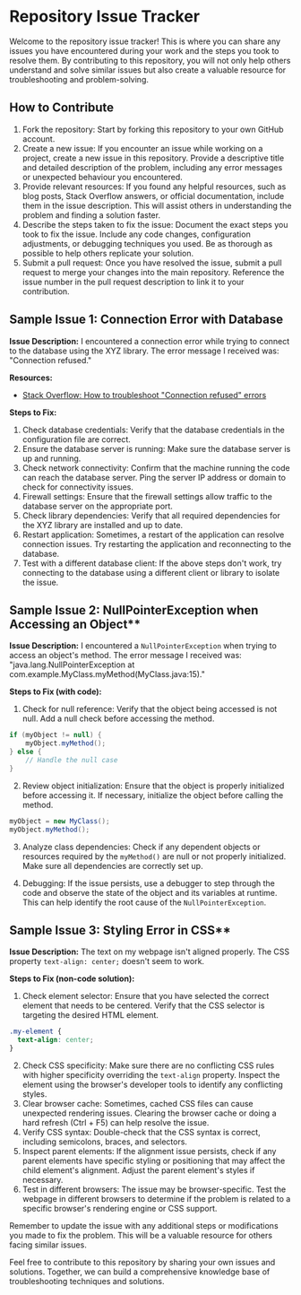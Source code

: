 # Repository Issue Tracker

Welcome to the repository issue tracker! This is where you can share any issues you have encountered during your work and the steps you took to resolve them. By contributing to this repository, you will not only help others understand and solve similar issues but also create a valuable resource for troubleshooting and problem-solving.

## How to Contribute

1. Fork the repository: Start by forking this repository to your own GitHub account.
2. Create a new issue: If you encounter an issue while working on a project, create a new issue in this repository. Provide a descriptive title and detailed description of the problem, including any error messages or unexpected behaviour you encountered.
3. Provide relevant resources: If you found any helpful resources, such as blog posts, Stack Overflow answers, or official documentation, include them in the issue description. This will assist others in understanding the problem and finding a solution faster.
4. Describe the steps taken to fix the issue: Document the exact steps you took to fix the issue. Include any code changes, configuration adjustments, or debugging techniques you used. Be as thorough as possible to help others replicate your solution.
5. Submit a pull request: Once you have resolved the issue, submit a pull request to merge your changes into the main repository. Reference the issue number in the pull request description to link it to your contribution.

## Sample Issue 1: Connection Error with Database

**Issue Description:**
I encountered a connection error while trying to connect to the database using the XYZ library. The error message I received was: "Connection refused."

**Resources:**
- [Stack Overflow: How to troubleshoot "Connection refused" errors](https://stackoverflow.com/questions/35660061/how-to-troubleshoot-connection-refused-errors-in-python)

**Steps to Fix:**
1. Check database credentials: Verify that the database credentials in the configuration file are correct.
2. Ensure the database server is running: Make sure the database server is up and running.
3. Check network connectivity: Confirm that the machine running the code can reach the database server. Ping the server IP address or domain to check for connectivity issues.
4. Firewall settings: Ensure that the firewall settings allow traffic to the database server on the appropriate port.
5. Check library dependencies: Verify that all required dependencies for the XYZ library are installed and up to date.
6. Restart application: Sometimes, a restart of the application can resolve connection issues. Try restarting the application and reconnecting to the database.
7. Test with a different database client: If the above steps don't work, try connecting to the database using a different client or library to isolate the issue.

## Sample Issue 2: NullPointerException when Accessing an Object**

**Issue Description:** I encountered a `NullPointerException` when trying to access an object's method. The error message I received was: "java.lang.NullPointerException at com.example.MyClass.myMethod(MyClass.java:15)."

**Steps to Fix (with code):**
1. Check for null reference: Verify that the object being accessed is not null. Add a null check before accessing the method.
```java
if (myObject != null) {
    myObject.myMethod();
} else {
    // Handle the null case
}
```
2. Review object initialization: Ensure that the object is properly initialized before accessing it. If necessary, initialize the object before calling the method.
```java
myObject = new MyClass();
myObject.myMethod();
```
3. Analyze class dependencies: Check if any dependent objects or resources required by the `myMethod()` are null or not properly initialized. Make sure all dependencies are correctly set up.

4. Debugging: If the issue persists, use a debugger to step through the code and observe the state of the object and its variables at runtime. This can help identify the root cause of the `NullPointerException`.

## Sample Issue 3: Styling Error in CSS**

**Issue Description:** The text on my webpage isn't aligned properly. The CSS property `text-align: center;` doesn't seem to work.

**Steps to Fix (non-code solution):**
1. Check element selector: Ensure that you have selected the correct element that needs to be centered. Verify that the CSS selector is targeting the desired HTML element.
```css
.my-element {
  text-align: center;
}
```
2. Check CSS specificity: Make sure there are no conflicting CSS rules with higher specificity overriding the `text-align` property. Inspect the element using the browser's developer tools to identify any conflicting styles.
3. Clear browser cache: Sometimes, cached CSS files can cause unexpected rendering issues. Clearing the browser cache or doing a hard refresh (Ctrl + F5) can help resolve the issue.
4. Verify CSS syntax: Double-check that the CSS syntax is correct, including semicolons, braces, and selectors.
5. Inspect parent elements: If the alignment issue persists, check if any parent elements have specific styling or positioning that may affect the child element's alignment. Adjust the parent element's styles if necessary.
6. Test in different browsers: The issue may be browser-specific. Test the webpage in different browsers to determine if the problem is related to a specific browser's rendering engine or CSS support.


Remember to update the issue with any additional steps or modifications you made to fix the problem. This will be a valuable resource for others facing similar issues.

Feel free to contribute to this repository by sharing your own issues and solutions. Together, we can build a comprehensive knowledge base of troubleshooting techniques and solutions.  
